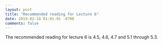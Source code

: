 ```yaml
---
layout: post
title: "Recommended reading for Lecture 6"
date: 2019-02-18 01:01:01 -0700
comments: false
---
```


The recommended reading for lecture 6 is 4.5, 4.6, 4.7 and 5.1 through 5.3.
